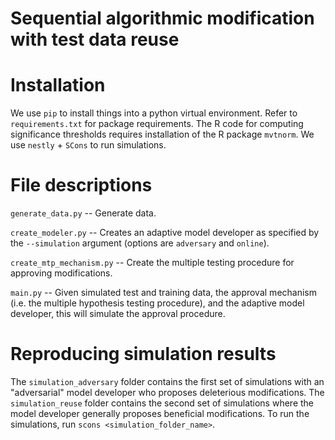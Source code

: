 # Sequential algorithmic modification with test data reuse

# Installation
We use `pip` to install things into a python virtual environment. Refer to `requirements.txt` for package requirements.
The R code for computing significance thresholds requires installation of the R package `mvtnorm`.
We use `nestly` + `SCons` to run simulations.

# File descriptions

`generate_data.py` -- Generate data.

`create_modeler.py` -- Creates an adaptive model developer as specified by the `--simulation` argument (options are `adversary` and `online`).

`create_mtp_mechanism.py` -- Create the multiple testing procedure for approving modifications.

`main.py` -- Given simulated test and training data, the approval mechanism (i.e. the multiple hypothesis testing procedure), and the adaptive model developer, this will simulate the approval procedure.

# Reproducing simulation results

The `simulation_adversary` folder contains the first set of simulations with an "adversarial" model developer who proposes deleterious modifications. The `simulation_reuse` folder contains the second set of simulations where the model developer generally proposes beneficial modifications. To run the simulations, run `scons <simulation_folder_name>`.
